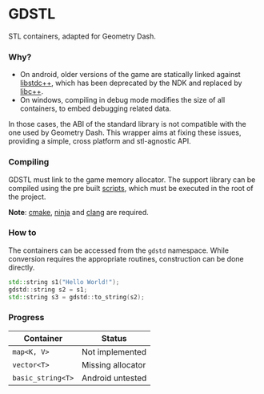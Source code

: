 # GDSTL
STL containers, adapted for Geometry Dash.

### Why?

- On android, older versions of the game are statically linked against [libstdc++](https://gcc.gnu.org/onlinedocs/libstdc++/), which has been deprecated by the NDK and replaced by [libc++](https://libcxx.llvm.org/).
- On windows, compiling in debug mode modifies the size of all containers, to embed debugging related data.

In those cases, the ABI of the standard library is not compatible with the one used by Geometry Dash. This wrapper aims at fixing these issues, providing a simple, cross platform and stl-agnostic API.

### Compiling

GDSTL must link to the game memory allocator. The support library can be compiled using the pre built [scripts](scripts), which must be executed in the root of the project.

**Note**: [cmake](https://cmake.org/), [ninja](https://ninja-build.org/) and [clang](https://clang.llvm.org/) are required.

### How to

The containers can be accessed from the `gdstd` namespace. While conversion requires the appropriate routines, construction can be done directly.

```cpp
std::string s1("Hello World!");
gdstd::string s2 = s1;
std::string s3 = gdstd::to_string(s2);
```

### Progress

| Container         | Status                |
|-------------------|-----------------------|
| `map<K, V>`       | Not implemented       |
| `vector<T>`       | Missing allocator     |
| `basic_string<T>` | Android untested      |